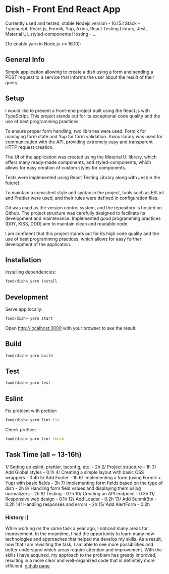 # Dish - Front End React App

Currently used and tested, stable Nodejs version - 16.15.1
Stack - Typescript, React.js, Formik, Yup, Axios, React Testing Library, Jest, Material UI, styled-components
Hosting - ...

(To enable yarn in Node.js >= 16.10):
## General Info 

Simple application allowing to create a dish using a form and sending a POST request to a service that informs the user about the result of their query.

## Setup
I would like to present a front-end project built using the React.js with TypeScript. This project stands out for its exceptional code quality and the use of best programming practices.

To ensure proper form handling, two libraries were used: Formik for managing form state and Yup for form validation. Axios library was used for communication with the API, providing extremely easy and transparent HTTP request creation.

The UI of the application was created using the Material UI library, which offers many ready-made components, and styled-components, which allows for easy creation of custom styles for components.

Tests were implemented using React Testing Library along with Jest(in the future).

To maintain a consistent style and syntax in the project, tools such as ESLint and Prettier were used, and their rules were defined in configuration files.

Git was used as the version control system, and the repository is hosted on Github. The project structure was carefully designed to facilitate its development and maintenance. Implemented good programming practices (DRY, KISS, DDD) aim to maintain clean and readable code.

I am confident that this project stands out for its high code quality and the use of best programming practices, which allows for easy further development of the application.
## Installation
Installing dependencies:

```cmd
food/dish> yarn install
```

## Development
Serve app locally:

```cmd
food/dish> yarn start
```

Open [http://localhost:3000](http://localhost:3000) with your browser to see the result.

## Build

```cmd
food/dish> yarn build
```
## Test

```cmd
food/dish> yarn test
```

## Eslint
Fix problem with prettier:
```cmd
food/dish> yarn lint-fix
```
Check prettier:
```cmd
food/dish> yarn lint-check
```

## Task Time (all ~ 13-16h)
1/ Setting up eslint, prettier, tsconfig, etc. - 2h
2/ Project structure - 1h
3/ Add Global styles - 0.1h
4/ Creating a simple layout with basic CSS wrappers - 0.4h
5/ Add Footer - 1h
6/ Implementing a form (using Formik + Yup) with basic fields - 3h
7/ Implementing form fields based on the type of dish - 2h
8/ Handling form field values and displaying them using normalizers - 2h
9/ Testing - 0.1h
10/ Creating an API endpoint - 0.3h
11/ Responsive web design - 0.1h
12/ Add Loader - 0.2h
13/ Add SubmitBtn - 0.2h
14/ Handling responses and errors - 2h
15/ Add AlertForm - 0.2h

### History :) 
While working on the same task a year ago, I noticed many areas for improvement. In the meantime, I had the opportunity to learn many new technologies and approaches that helped me develop my skills. As a result, now that I am revisiting the task, I am able to see more possibilities and better understand which areas require attention and improvement. With the skills I have acquired, my approach to the problem has greatly improved, resulting in a more clear and well-organized code that is definitely more efficient.
[github](https://github.com/KordianKorsakowski/dish)
[page](https://cool-ganache-3a1616.netlify.app/)
   